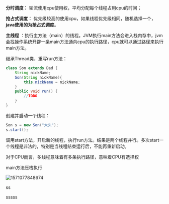 



**分时调度：**
轮流使用cpu使用权，平均分配每个线程占用cpu的时间；

**抢占式调度：**
优先级较高的使用cpu，如果线程优先级相同，随机选择一个，**java使用的为抢占式调度**。



**主线程** ：执行主方法（main）的线程。JVM执行main方法会进入栈内存中，jvm会找操作系统开辟一条main方法通向cpu的执行路径，cpu就可以通过路径来执行main方法。

继承Thread类，重写run方法：

```java
class Son extends Dad {
   	String nickName;
   	Son(String nickName){
   		this.nickName = nickName;
   	}
   	public void run() {
   		//TODO
   	}
}
```

创建并启动一个线程：

```java
Son s = new Son("大头");
s.start();
```

调用start方法，开启新的线程，执行run方法。结果是两个线程并行。多次start一个线程是非法的，特别是当线程结束运行后，不能再重新启动。


对于CPU而言，多线程意味着有多条执行路径，意味着CPU有选择权

main方法压栈执行

![1571077848674](C:\Users\Administrator\AppData\Roaming\Typora\typora-user-images\1571077848674.png)



ss



sssss















